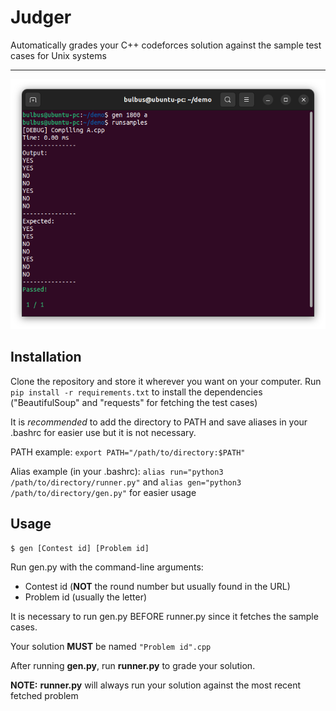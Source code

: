 # Judger
Automatically grades your C++ codeforces solution against the sample test cases for Unix systems

---

![Example of Judger usecase](example.png "Examples")

## Installation
Clone the repository and store it wherever you want on your computer.
Run `pip install -r requirements.txt` to install the dependencies ("BeautifulSoup" and "requests" for fetching the test cases)

It is *recommended* to add the directory to PATH and save aliases in your .bashrc for easier use but it is not necessary.

PATH example:
`export PATH="/path/to/directory:$PATH"`

Alias example (in your .bashrc):
`alias run="python3 /path/to/directory/runner.py"` and `alias gen="python3 /path/to/directory/gen.py"`
for easier usage

## Usage

`$ gen [Contest id] [Problem id]`

Run gen.py with the command-line arguments:
- Contest id (**NOT** the round number but usually found in the URL)
- Problem id (usually the letter)

It is necessary to run gen.py BEFORE runner.py since it fetches the sample cases.

Your solution **MUST** be named `"Problem id".cpp`

After running **gen.py**, run **runner.py** to grade your solution.

**NOTE:** **runner.py** will always run your solution against the most recent fetched problem
